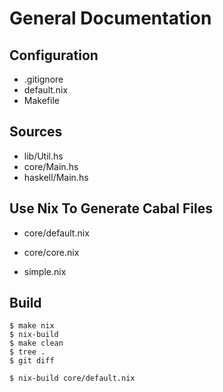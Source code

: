 # General Documentation

## Configuration
-   .gitignore
-   default.nix
-   Makefile

## Sources
-   lib/Util.hs
-   core/Main.hs
-   haskell/Main.hs

## Use Nix To Generate Cabal Files
-   core/default.nix
-   core/core.nix

- simple.nix

## Build
    $ make nix
    $ nix-build
    $ make clean
    $ tree .
    $ git diff

    $ nix-build core/default.nix
